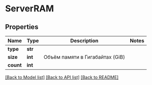 # ServerRAM

## Properties
Name | Type | Description | Notes
------------ | ------------- | ------------- | -------------
**type** | **str** |  | 
**size** | **int** | Объём памяти в Гигабайтах (GiB) | 
**count** | **int** |  | 

[[Back to Model list]](../README.md#documentation-for-models) [[Back to API list]](../README.md#documentation-for-api-endpoints) [[Back to README]](../README.md)


